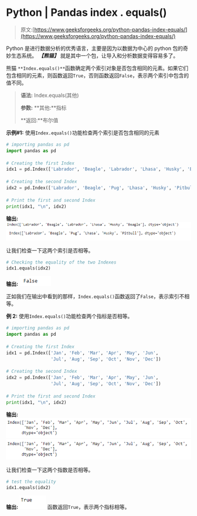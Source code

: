 # Python | Pandas index . equals()

> 原文:[https://www.geeksforgeeks.org/python-pandas-index-equals/](https://www.geeksforgeeks.org/python-pandas-index-equals/)

Python 是进行数据分析的优秀语言，主要是因为以数据为中心的 python 包的奇妙生态系统。 ***【熊猫】*** 就是其中一个包，让导入和分析数据变得容易多了。

熊猫 `**Index.equals()**`函数确定两个索引对象是否包含相同的元素。如果它们包含相同的元素，则函数返回`True`，否则函数返回`False`，表示两个索引中包含的值不同。

> **语法:** Index.equals(其他)
> 
> **参数:**
> **其他:**指标
> 
> **返回:**布尔值

**示例#1:** 使用`Index.equals()`功能检查两个索引是否包含相同的元素

```py
# importing pandas as pd
import pandas as pd

# Creating the first Index
idx1 = pd.Index(['Labrador', 'Beagle', 'Labrador', 'Lhasa', 'Husky', 'Beagle'])

# Creating the second Index
idx2 = pd.Index(['Labrador', 'Beagle', 'Pug', 'Lhasa', 'Husky', 'Pitbull'])

# Print the first and second Index
print(idx1, "\n", idx2)
```

**输出:**
![](img/a17dcb8df4399b450d7ce6cf202b3e75.png)
![](img/14c4b60485663f29b79b8abfc1bcca72.png)

让我们检查一下这两个索引是否相等。

```py
# Checking the equality of the two Indexes
idx1.equals(idx2)
```

**输出:**
![](img/bc5f7c41d0df8eec3919be8c0cc6344a.png)

正如我们在输出中看到的那样，`Index.equals()`函数返回了`False`，表示索引不相等。

**例 2:** 使用`Index.equals()`功能检查两个指标是否相等。

```py
# importing pandas as pd
import pandas as pd

# Creating the first Index
idx1 = pd.Index(['Jan', 'Feb', 'Mar', 'Apr', 'May', 'Jun',
                 'Jul', 'Aug', 'Sep', 'Oct', 'Nov', 'Dec'])

# Creating the second Index
idx2 = pd.Index(['Jan', 'Feb', 'Mar', 'Apr', 'May', 'Jun',
                 'Jul', 'Aug', 'Sep', 'Oct', 'Nov', 'Dec'])

# Print the first and second Index
print(idx1, "\n", idx2)
```

**输出:**
![](img/8230f984c328275c12578196b2fcb367.png)
![](img/8230f984c328275c12578196b2fcb367.png)

让我们检查一下这两个指数是否相等。

```py
# test the equality
idx1.equals(idx2)
```

**输出:**
![](img/4f1afd13a0725bed93189e15e1436102.png)
函数返回`True`，表示两个指标相等。